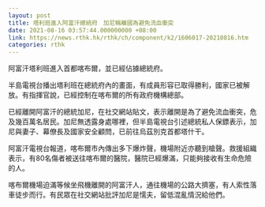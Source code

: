 ```yaml
---
layout: post
title: 塔利班進入阿富汗總統府　加尼稱離國為避免流血衝突
date: 2021-08-16 03:57:44.000000000 +08:00
link: https://news.rthk.hk/rthk/ch/component/k2/1606017-20210816.htm
categories: rthk
---
```


阿富汗塔利班進入首都喀布爾，並已經佔據總統府。

半島電視台播出塔利班在總統府內的畫面，有成員形容已取得勝利，國家已被解放。有指揮官說，已經控制在喀布爾的所有政府機構總部。

已經離開阿富汗的總統加尼，在社交網站貼文，表示離開是為了避免流血衝突，危及幾百萬名居民。加尼無透露身處哪裡，但半島電視台引述總統私人保鏢表示，加尼與妻子、幕僚長及國家安全顧問，已前往烏茲別克首都塔什干。

阿富汗電視台報道，喀布爾市內傳出多下爆炸聲，機場附近亦聽到槍聲。救援組織表示，有80名傷者被送往喀布爾的醫院，醫院已經爆滿，只能夠接收有生命危險的人。

喀布爾機場迫滿等候坐飛機離開的阿富汗人，通往機場的公路大擠塞，有人索性落車徒步而行。有民眾在社交網站批評加尼是懦夫，留低混亂情況給他們。
